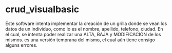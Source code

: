 # crud_visualbasic

Este software intenta implementar la creación de un grilla donde se vean los datos de un individuo, como lo es el nombre, apellido, telefono, ciudad. 
En el cual, se intenta poder realizar una ALTA, BAJA y MODIFICACIÓN de los mismos. es una versión temprana del mismo, el cual aún tiene consigo
alguns errores. 
